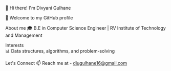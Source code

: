 👋 Hi there! I'm Divyani Gulhane

🌟 Welcome to my GitHub profile

About me
🎓 B.E in Computer Science Engineer | RV Institute of Technology and Management

Interests		
📊 Data structures, algorithms, and problem-solving

Let's Connect
📫 Reach me at - diugulhane16@gmail.com

